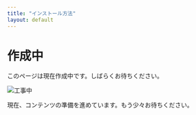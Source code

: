 ```yaml
---
title: "インストール方法"
layout: default
---
```


# 作成中

このページは現在作成中です。しばらくお待ちください。

![工事中](https://via.placeholder.com/150?text=%E5%B7%A5%E4%BA%8B%E4%B8%AD)

現在、コンテンツの準備を進めています。もう少々お待ちください。
